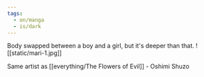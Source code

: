 ```yaml
---
tags:
  - on/manga
  - is/dark
---
```

Body swapped between a boy and a girl, but it's deeper than that.
![[static/mari-1.jpg]]

Same artist as [[everything/The Flowers of Evil]] - Oshimi Shuzo